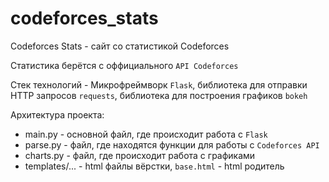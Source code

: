 # codeforces_stats
Codeforces Stats - сайт со статистикой Codeforces

Статистика берётся с оффициального `API Codeforces`

Стек технологий - Микрофреймворк `Flask`, библиотека для отправки HTTP запросов `requests`, библиотека для построения графиков `bokeh`

Архитектура проекта:
  - main.py - основной файл, где происходит работа с `Flask`
  - parse.py - файл, где находятся функции для работы с `Codeforces API`
  - charts.py - файл, где происходит работа с графиками
  - templates/... - html файлы вёрстки, `base.html` - html родитель
 
